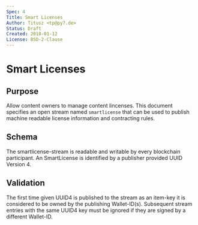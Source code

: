 ```yaml
---
Spec: 4
Title: Smart Licenses
Author: Titusz <tp@py7.de>
Status: Draft
Created: 2018-01-12
License: BSD-2-Clause
---
```


# Smart Licenses

## Purpose

Allow content owners to manage content lincenses. This document specifies an 
open stream named `smartlicense` that can be used to publish machine readable
license information and contracting rules.

## Schema

The smartlicense-stream is readable and writable by every blockchain 
participant. An SmartLicense is identified by a publisher provided 
UUID Version 4.


## Validation

The first time given UUID4 is published to the stream as an item-key it is 
considered to be owned by the publishing Wallet-ID(s). Subsequent stream
entries with the same UUID4 key must be ignored if they are signed by a 
different Wallet-ID.
